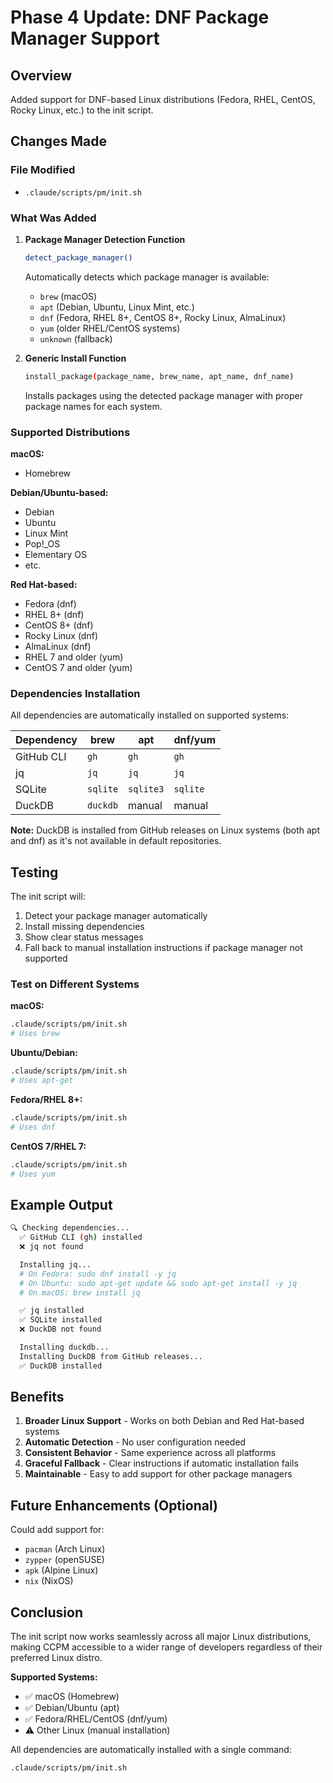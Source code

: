 # Phase 4 Update: DNF Package Manager Support

## Overview

Added support for DNF-based Linux distributions (Fedora, RHEL, CentOS, Rocky Linux, etc.) to the init script.

## Changes Made

### File Modified
- `.claude/scripts/pm/init.sh`

### What Was Added

1. **Package Manager Detection Function**
   ```bash
   detect_package_manager()
   ```
   Automatically detects which package manager is available:
   - `brew` (macOS)
   - `apt` (Debian, Ubuntu, Linux Mint, etc.)
   - `dnf` (Fedora, RHEL 8+, CentOS 8+, Rocky Linux, AlmaLinux)
   - `yum` (older RHEL/CentOS systems)
   - `unknown` (fallback)

2. **Generic Install Function**
   ```bash
   install_package(package_name, brew_name, apt_name, dnf_name)
   ```
   Installs packages using the detected package manager with proper package names for each system.

### Supported Distributions

**macOS:**
- Homebrew

**Debian/Ubuntu-based:**
- Debian
- Ubuntu
- Linux Mint
- Pop!_OS
- Elementary OS
- etc.

**Red Hat-based:**
- Fedora (dnf)
- RHEL 8+ (dnf)
- CentOS 8+ (dnf)
- Rocky Linux (dnf)
- AlmaLinux (dnf)
- RHEL 7 and older (yum)
- CentOS 7 and older (yum)

### Dependencies Installation

All dependencies are automatically installed on supported systems:

| Dependency | brew | apt | dnf/yum |
|------------|------|-----|---------|
| GitHub CLI | `gh` | `gh` | `gh` |
| jq | `jq` | `jq` | `jq` |
| SQLite | `sqlite` | `sqlite3` | `sqlite` |
| DuckDB | `duckdb` | manual | manual |

**Note:** DuckDB is installed from GitHub releases on Linux systems (both apt and dnf) as it's not available in default repositories.

## Testing

The init script will:
1. Detect your package manager automatically
2. Install missing dependencies
3. Show clear status messages
4. Fall back to manual installation instructions if package manager not supported

### Test on Different Systems

**macOS:**
```bash
.claude/scripts/pm/init.sh
# Uses brew
```

**Ubuntu/Debian:**
```bash
.claude/scripts/pm/init.sh
# Uses apt-get
```

**Fedora/RHEL 8+:**
```bash
.claude/scripts/pm/init.sh
# Uses dnf
```

**CentOS 7/RHEL 7:**
```bash
.claude/scripts/pm/init.sh
# Uses yum
```

## Example Output

```bash
🔍 Checking dependencies...
  ✅ GitHub CLI (gh) installed
  ❌ jq not found

  Installing jq...
  # On Fedora: sudo dnf install -y jq
  # On Ubuntu: sudo apt-get update && sudo apt-get install -y jq
  # On macOS: brew install jq

  ✅ jq installed
  ✅ SQLite installed
  ❌ DuckDB not found

  Installing duckdb...
  Installing DuckDB from GitHub releases...
  ✅ DuckDB installed
```

## Benefits

1. **Broader Linux Support** - Works on both Debian and Red Hat-based systems
2. **Automatic Detection** - No user configuration needed
3. **Consistent Behavior** - Same experience across all platforms
4. **Graceful Fallback** - Clear instructions if automatic installation fails
5. **Maintainable** - Easy to add support for other package managers

## Future Enhancements (Optional)

Could add support for:
- `pacman` (Arch Linux)
- `zypper` (openSUSE)
- `apk` (Alpine Linux)
- `nix` (NixOS)

## Conclusion

The init script now works seamlessly across all major Linux distributions, making CCPM accessible to a wider range of developers regardless of their preferred Linux distro.

**Supported Systems:**
- ✅ macOS (Homebrew)
- ✅ Debian/Ubuntu (apt)
- ✅ Fedora/RHEL/CentOS (dnf/yum)
- ⚠️ Other Linux (manual installation)

All dependencies are automatically installed with a single command:
```bash
.claude/scripts/pm/init.sh
```
